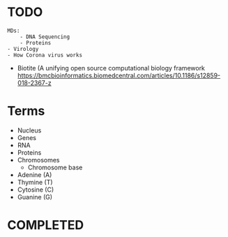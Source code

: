 # TODO
    MDs:
        - DNA Sequencing
        - Proteins
    - Virology
    - How Corona virus works
    
- Biotite (A unifying open source computational biology framework 
    https://bmcbioinformatics.biomedcentral.com/articles/10.1186/s12859-018-2367-z

# Terms 

- Nucleus
- Genes
- RNA
- Proteins
- Chromosomes
	* Chromosome base
- Adenine (A)
- Thymine (T)
- Cytosine (C)
- Guanine (G)

# COMPLETED
